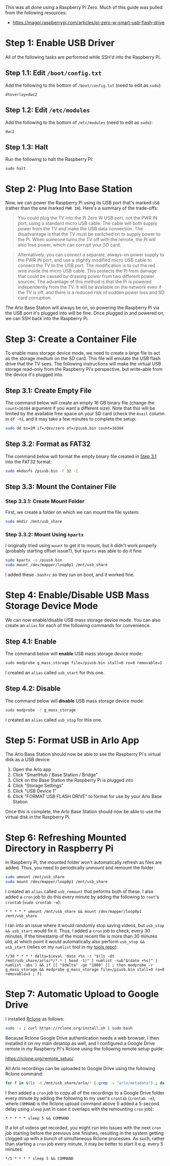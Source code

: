 This was all done using a Raspberry Pi Zero. Much of this guide was pulled from the following resources:
* https://magpi.raspberrypi.com/articles/pi-zero-w-smart-usb-flash-drive

# Step 1: Enable USB Driver
All of the following tasks are performed while SSH'd into the Raspberry Pi.

## Step 1.1: Edit `/boot/config.txt`
Add the following to the bottom of `/boot/config.txt` (need to edit as `sudo`):

```
dtoverlay=dwc2
```

## Step 1.2: Edit `/etc/modules`
Add the following to the bottom of `/etc/modules` (need to edit as `sudo`):

```
dwc2
```

## Step 1.3: Halt
Run the following to halt the Raspberry Pi:

```
sudo halt
```

# Step 2: Plug Into Base Station
Now, we can power the Raspberry Pi using its USB port that's marked `USB` (rather than the one marked `PWR IN`). Here's a summary of the trade-offs:

> You could plug the TV into the Pi Zero W USB port, not the PWR IN port, using a standard micro USB cable. The cable will both supply power from the TV and make the USB data connection. The disadvantage is that the TV must be switched on to supply power to the Pi. When someone turns the TV off with the remote, the Pi will also lose power, which can corrupt your SD card.

> Alternatively, you can connect a separate, always-on power supply to the PWR IN port, and use a slightly modified micro USB cable to connect the TV to the USB port. The modification is to cut the red wire inside the micro USB cable. This protects the Pi from damage that could be caused by drawing power from two different power sources. The advantage of this method is that the Pi is powered independently from the TV. It will be available on the network even if the TV is off, and there is a reduced risk of sudden power loss and SD card corruption.

The Arlo Base Station will always be on, so powering the Raspberry Pi via the USB port it's plugged into will be fine. Once plugged in and powered on, we can SSH back into the Raspberry Pi.

# Step 3: Create a Container File
To enable mass storage device mode, we need to create a large file to act as the storage medium on the SD card. This file will emulate the USB flash drive that the TV sees. The following instructions will make the virtual USB storage read-only from the Raspberry Pi's perspective, but write-able from the device it's plugged into.

## Step 3.1: Create Empty File
The command below will create an empty 16 GB binary file (change the `count=16384` argument if you want a different size). Note that this will be limited by the available free space on your SD card (check the `Avail` column in `df -h`), and it may take a few minutes to complete the setup:

```bash
sudo dd bs=1M if=/dev/zero of=/piusb.bin count=16384
```

## Step 3.2: Format as FAT32
The command below will format the empty binary file created in [Step 3.1](#step-31-create-empty-file) into the FAT32 format:

```bash
sudo mkdosfs /piusb.bin -F 32 -I
```

## Step 3.3: Mount the Container File
### Step 3.3.1: Create Mount Folder
First, we create a folder on which we can mount the file system:

```bash
sudo mkdir /mnt/usb_share
```

### Step 3.3.2: Mount Using `kpartx`
I originally tried using `mount` to get it to mount, but it didn't work properly (probably starting offset issue?), but `kpartx` was able to do it fine:

```bash
sudo kpartx -a /piusb.bin
sudo mount /dev/mapper/loop0p1 /mnt/usb_share
```

I added these `.bashrc` so they run on boot, and it worked fine.

# Step 4: Enable/Disable USB Mass Storage Device Mode
We can now enable/disable USB mass storage device mode. You can also create an `alias` for each of the following commands for convenience.

## Step 4.1: Enable
The command below will **enable** USB mass storage device mode:

```bash
sudo modprobe g_mass_storage file=/piusb.bin stall=0 ro=0 removable=1
```

I created an `alias` called `usb_start` for this one.

## Step 4.2: Disable
The command below will **disable** USB mass storage device mode:

```bash
sudo modprobe -r g_mass_storage
```

I created an `alias` called `usb_stop` for this one.

# Step 5: Format USB in Arlo App
The Arlo Base Station should now be able to see the Raspberry Pi's virtual disk as a USB device:
1. Open the Arlo app
2. Click "SmartHub / Base Station / Bridge"
3. Click on the Base Station the Raspberry Pi is plugged into
4. Click "Storage Settings"
5. Click "USB Device 1"
6. Click "FORMAT USB FLASH DRIVE" to format for use by your Arlo Base Station

Once this is complete, the Arlo Base Station should now be able to use the virtual disk in the Raspberry Pi.

# Step 6: Refreshing Mounted Directory in Raspberry Pi
In Raspberry Pi, the mounted folder won't automatically refresh as files are added. Thus, you need to periodically unmount and remount the folder:

```bash
sudo umount /mnt/usb_share
sudo mount /dev/mapper/loop0p1 /mnt/usb_share
```

I created an `alias` called `usb_remount` that peforms both of these. I also added a `cron` job to do this every minute by adding the following to `root`'s `crontab` (`sudo crontab -e`):

```
* * * * * umount /mnt/usb_share && mount /dev/mapper/loop0p1 /mnt/usb_share
```

I ran into an issue where it would randomly stop saving videos, but `usb_stop && usb_start` would fix it. Thus, I added a `cron` job to check, every 30 minutes, if the timestamp of the most recent file is more than 30 minutes old, at which point it would automatically also perform `usb_stop && usb_start` (relies on my `numlist` tool in my [tools repo](https://github.com/niemasd/tools)):

```
*/30 * * * * delta=$(eval 'date +%s -r "$(ls -dt /mnt/usb_share/arlo/*/*.* | head -1)" | numlist -sub"$(date +%s)" | numlist -abs') && if [[ "$delta" -ge "1800" ]] ; then modprobe -r g_mass_storage && modprobe g_mass_storage file=/piusb.bin stall=0 ro=0 removable=1 ; fi
```

# Step 7: Automatic Upload to Google Drive
I installed [Rclone](https://rclone.org/install/) as follows:

```bash
sudo -v ; curl https://rclone.org/install.sh | sudo bash
```

Because Rclone Google Drive authentication needs a web browser, I then installed it on my main desktop as well, and I configured a Google Drive remote in my Raspberry Pi's Rclone using the following remote setup guide:

https://rclone.org/remote_setup/

All Arlo recordings can be uploaded to Google Drive using the following Rclone command:

```bash
for f in $(ls -d /mnt/usb_share/arlo/* | grep -v "arlo/metadata") ; do rclone copy --progress "$f" drive_niemasd:"Security Cameras" ; done
```

I then added a `cron` job to copy all of the recordings to a Google Drive folder every minute by adding the following to my user's `crontab` (`crontab -e`), where `COMMAND` is the Rclone upload command above (I added a 5-second delay using `sleep` just in case it overlaps with the remounting `cron` job):

```
* * * * * sleep 5 && COMMAND
```

If a lot of videos get recorded, you might run into issues with the next `cron` job starting before the previous one finishes, resulting in the system getting clogged up with a bunch of simultaneous Rclone processes. As such, rather than starting a `cron` job every minute, it may be better to start it e.g. every 5 minutes:

```
*/5 * * * * sleep 5 && COMMAND
```
